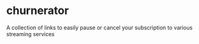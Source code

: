 # churnerator
A collection of links to easily pause or cancel your subscription to various streaming services
